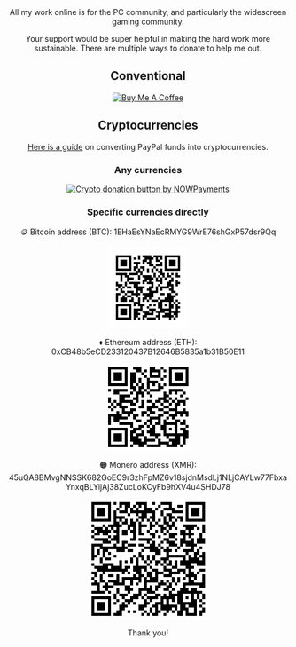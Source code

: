 <div align="center"

All my work online is for the PC community, and particularly the widescreen gaming community.

Your support would be super helpful in making the hard work more sustainable. There are multiple ways to donate to help me out.

## Conventional

<a href="https://www.buymeacoffee.com/rozzi" target="_blank"><img src="https://cdn.buymeacoffee.com/buttons/v2/default-violet.png" alt="Buy Me A Coffee" style="height: 60px !important;width: 217px !important;" ></a>

## Cryptocurrencies
[Here is a guide](https://99bitcoins.com/buy-bitcoin/buy-bitcoin-with-paypal/) on converting PayPal funds into cryptocurrencies.

### Any currencies

<a href="https://nowpayments.io/donation/rose" target="_blank">
<img src="https://nowpayments.io/images/embeds/donation-button-white.svg" alt="Crypto donation button by NOWPayments"></a>

### Specific currencies directly

:coin: Bitcoin address (BTC): 1EHaEsYNaEcRMYG9WrE76shGxP57dsr9Qq

<img src="/donations/BTC.png" alt="BTC"/>


:diamonds: Ethereum address (ETH): 0xCB48b5eCD233120437B12646B5835a1b31B50E11

![](/donations/ETH.png)


:orange_circle: Monero address (XMR): 45uQA8BMvgNNSSK682GoEC9r3zhFpMZ6v18sjdnMsdLj1NLjCAYLw77FbxaYnxqBLYijAj38ZucLoKCyFb9hXV4u4SHDJ78

![](/donations/XMR.png)

Thank you!

</div>
